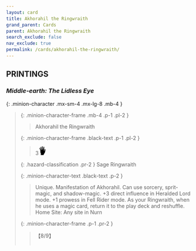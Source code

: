 ```yaml
---
layout: card
title: Akhorahil the Ringwraith
grand_parent: Cards
parent: Akhorahil the Ringwraith
search_exclude: false
nav_exclude: true
permalink: /cards/akhorahil-the-ringwraith/
---
```


## PRINTINGS


### _Middle-earth: The Lidless Eye_

{: .minion-character .mx-sm-4 .mx-lg-8 .mb-4 }
> {: .minion-character-frame .mb-4 .p-1 .pl-2 }
> > <div class="hazard-mp"></div>
> > <div class="card-name">Akhorahil the Ringwraith</div>
>
> {: .minion-character-frame .black-text .p-1 .pl-2 }
> > 3![](/assets/images/di.svg)
>
> {: .hazard-classification .pr-2 }
> Sage Ringwraith
>
> {: .minion-character-text .black-text .p-2 }
> > Unique. Manifestation of Akhorahil. Can use sorcery, sprit-magic, and shadow-magic. +3 direct influence in Heralded Lord mode. +1 prowess in Fell Rider mode. As your Ringwraith, when he uses a magic card, return it to the play deck and reshuffle.   Home Site: Any site in Nurn 
>
> {: .minion-character-frame .p-1 .pr-2 }
> > <div class="card-shield">【8/9】</div>
> > <div class="card-corruption-white">&nbsp;</div>
